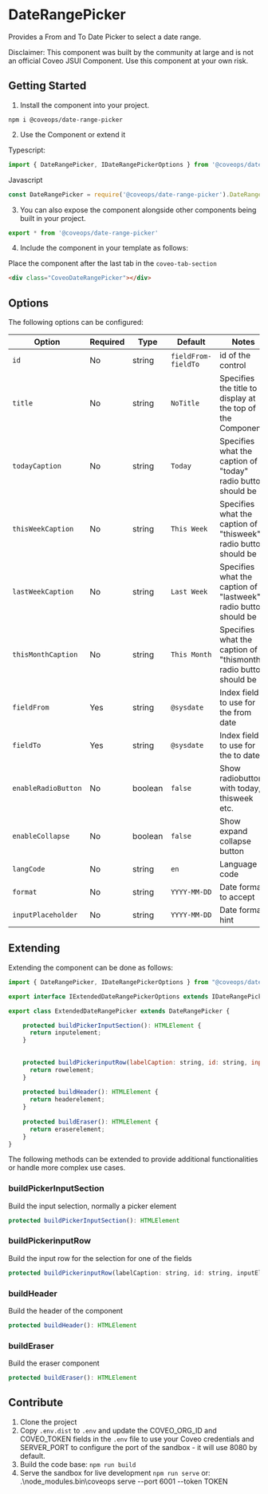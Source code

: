 # DateRangePicker

Provides a From and To Date Picker to select a date range.

Disclaimer: This component was built by the community at large and is not an official Coveo JSUI Component. Use this component at your own risk.

## Getting Started

1. Install the component into your project.

```
npm i @coveops/date-range-picker
```

2. Use the Component or extend it

Typescript:

```javascript
import { DateRangePicker, IDateRangePickerOptions } from '@coveops/date-range-picker';
```

Javascript

```javascript
const DateRangePicker = require('@coveops/date-range-picker').DateRangePicker;
```

3. You can also expose the component alongside other components being built in your project.

```javascript
export * from '@coveops/date-range-picker'
```

4. Include the component in your template as follows:

Place the component after the last tab in the `coveo-tab-section`

```html
<div class="CoveoDateRangePicker"></div>
```

## Options

The following options can be configured:

| Option | Required | Type | Default | Notes |
| --- | --- | --- | --- | --- |
| `id` | No | string | `fieldFrom-fieldTo` | id of the control |
| `title` | No | string | `NoTitle` | Specifies the title to display at the top of the Component |
| `todayCaption` | No | string | `Today` | Specifies what the caption of "today" radio button should be |
| `thisWeekCaption` | No | string | `This Week` | Specifies what the caption of "thisweek" radio button should be |
| `lastWeekCaption` | No | string | `Last Week` | Specifies what the caption of "lastweek" radio button should be |
| `thisMonthCaption` | No | string | `This Month` | Specifies what the caption of "thismonth" radio button should be |
| `fieldFrom` | Yes | string | `@sysdate` | Index field to use for the from date |
| `fieldTo` | Yes | string | `@sysdate` | Index field to use for the to date|
| `enableRadioButton` | No | boolean | `false` | Show radiobuttons with today, thisweek etc. |
| `enableCollapse` | No | boolean | `false` | Show expand collapse button |
| `langCode` | No | string | `en` | Language code |
| `format` | No | string | `YYYY-MM-DD` | Date format to accept |
| `inputPlaceholder` | No | string | `YYYY-MM-DD` | Date format hint |

## Extending

Extending the component can be done as follows:

```javascript
import { DateRangePicker, IDateRangePickerOptions } from "@coveops/date-range-picker";

export interface IExtendedDateRangePickerOptions extends IDateRangePickerOptions {}

export class ExtendedDateRangePicker extends DateRangePicker {

    protected buildPickerInputSection(): HTMLElement {
      return inputelement;
    }
  
  
    protected buildPickerinputRow(labelCaption: string, id: string, inputElement: HTMLInputElement): HTMLElement {
      return rowelement;
    }
  
    protected buildHeader(): HTMLElement {
      return headerelement;
    }
  
    protected buildEraser(): HTMLElement {
      return eraserelement;
    }
}

```

The following methods can be extended to provide additional functionalities or handle more complex use cases.

### buildPickerInputSection
Build the input selection, normally a picker element

```javascript
protected buildPickerInputSection(): HTMLElement
```

### buildPickerinputRow
Build the input row for the selection for one of the fields

```javascript
protected buildPickerinputRow(labelCaption: string, id: string, inputElement: HTMLInputElement): HTMLElement
```

### buildHeader
Build the header of the component

```javascript  
protected buildHeader(): HTMLElement
```

### buildEraser
Build the eraser component

```javascript
protected buildEraser(): HTMLElement
```

## Contribute

1. Clone the project
2. Copy `.env.dist` to `.env` and update the COVEO_ORG_ID and COVEO_TOKEN fields in the `.env` file to use your Coveo credentials and SERVER_PORT to configure the port of the sandbox - it will use 8080 by default.
3. Build the code base: `npm run build`
4. Serve the sandbox for live development `npm run serve`
or: .\node_modules\.bin\coveops serve --port 6001 --token TOKEN